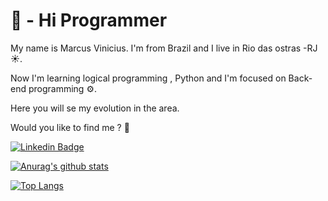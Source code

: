  # 👋 - Hi Programmer 
 My name is Marcus Vinicius. I'm from Brazil and I live in Rio das ostras -RJ ☀.
 
 Now I'm learning logical programming , Python and I'm focused on Back-end programming ⚙.
 
 Here you will se my evolution in the area.
 
 Would you like to find me ? 🔎
 
[![Linkedin Badge](https://img.shields.io/badge/-LinkedIn-blue?style=flat-square&logo=Linkedin&logoColor=white&link=https://www.linkedin.com/in/marcus-vinicius-cristino-974b28210/)](https://www.linkedin.com/in/marcus-vinicius-cristino-974b28210//)

<!---
ViniciussCL/ViniciussCL is a ✨ special ✨ repository because its `README.md` (this file) appears on your GitHub profile.
You can click the Preview link to take a look at your changes.
--->

[![Anurag's github stats](https://github-readme-stats.vercel.app/api?username=ViniciussCL&show_icons=true&theme=tokyonight)](https://github.com/ViniciussCL/github-readme-stats)

[![Top Langs](https://github-readme-stats.vercel.app/api/top-langs/?username=ViniciussCL&langs_count=8)](https://github.com/ViniciussCL/github-readme-stats)


